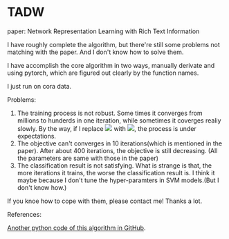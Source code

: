 # TADW

paper: Network Representation Learning with Rich Text Information

I have roughly complete the algorithm, but there're still some problems not matching with the paper. And I don't know how to solve them.

I have accomplish the core algorithm in two ways, manually derivate and using pytorch, which are figured out clearly by the function names.

I just run on cora data.

Problems:

1. The training process is not robust. Some times it converges from millions to hunderds in one iteration, while sometimes it coverges realiy slowly. By the way, if I replace ![](http://latex.codecogs.com/gif.latex?\\min_{W,H}\\left\\|M-W^{T}HT\\right\\|_{F}^{2}+\\frac{\\lambda}{2}\\left(\\|W\\|_{F}^{2}+\\|H\\|_{F}^{2}\\right)) with ![](http://latex.codecogs.com/gif.latex?\\min_{W,H}\\quad\\text{avg}(\\left\\|M-W^{T}HT\\right\\|_{F}^{2})+\\frac{\\lambda}{2}\\left(\\|W\\|_{F}^{2}+\\|H\\|_{F}^{2}\\right)), the process is under expectations.
2. The objective can't converges in 10 iterations(which is mentioned in the paper). After about 400 iterations, the objective is still decreasing. (All the parameters are same with those in the paper)
3. The classification result is not satisfying. What is strange is that, the more iterations it trains, the worse the classification result is. I think it maybe because I don't tune the hyper-paramters in SVM models.(But I don't know how.)

If you knoe how to cope with them, please contact me! Thanks a lot.



References:

[Another python code of this algorithm in GitHub](https://github.com/benedekrozemberczki/TADW). 

